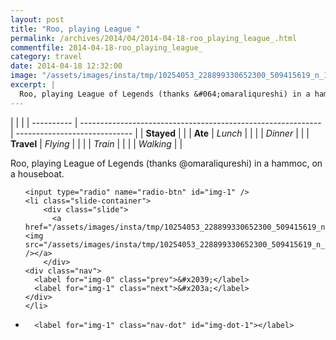 ```yaml
---
layout: post
title: "Roo, playing League "
permalink: /archives/2014/04/2014-04-18-roo_playing_league_.html
commentfile: 2014-04-18-roo_playing_league_
category: travel
date: 2014-04-18 12:32:00
image: "/assets/images/insta/tmp/10254053_228899330652300_509415619_n_17841760348047535.jpg"
excerpt: |
  Roo, playing League of Legends (thanks &#064;omaraliqureshi) in a hammoc, on a houseboat.
---
```


|            |                                                              |
| ---------- | ------------------------------------------------------------ | ----------------------------- |
| **Stayed** |  |
| **Ate**    | _Lunch_                                                      |          |
|            | _Dinner_                                                     |          |
| **Travel** | _Flying_                                                     |          |
|            | _Train_                                                      |          |
|            | _Walking_                                                    |          |


Roo, playing League of Legends (thanks &#064;omaraliqureshi) in a hammoc, on a houseboat.


<ul class="slides">

    <input type="radio" name="radio-btn" id="img-1" />
    <li class="slide-container">
        <div class="slide">
          <a href="/assets/images/insta/tmp/10254053_228899330652300_509415619_n_17841760348047535.jpg"><img src="/assets/images/insta/tmp/10254053_228899330652300_509415619_n_17841760348047535.jpg" /></a>
        </div>
    <div class="nav">
      <label for="img-0" class="prev">&#x2039;</label>
      <label for="img-1" class="next">&#x203a;</label>
    </div>
    </li>
			
<li class="nav-dots">

      <label for="img-1" class="nav-dot" id="img-dot-1"></label>

</li>
</ul>        
             

		